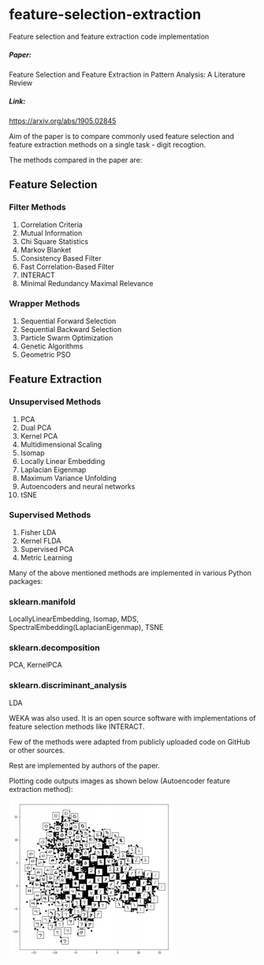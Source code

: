 # feature-selection-extraction
Feature selection and feature extraction code implementation
##### Paper: 
Feature Selection and Feature Extraction in Pattern Analysis: A Literature Review 
##### Link: 
https://arxiv.org/abs/1905.02845

Aim of the paper is to compare commonly used feature selection and feature extraction methods on a single task - digit recogtion.

The methods compared in the paper are:

## Feature Selection
### Filter Methods
  1. Correlation Criteria
  2. Mutual Information
  3. Chi Square Statistics
  4. Markov Blanket
  5. Consistency Based Filter
  6. Fast Correlation-Based Filter
  7. INTERACT
  8. Minimal Redundancy Maximal Relevance
  
### Wrapper Methods
  1. Sequential Forward Selection 
  2. Sequential Backward Selection
  3. Particle Swarm Optimization
  4. Genetic Algorithms
  5. Geometric PSO
  
## Feature Extraction
### Unsupervised Methods
  1. PCA
  2. Dual PCA
  3. Kernel PCA
  4. Multidimensional Scaling
  5. Isomap
  6. Locally Linear Embedding
  7. Laplacian Eigenmap
  8. Maximum Variance Unfolding
  9. Autoencoders and neural networks
  10. tSNE
  
### Supervised Methods
  1. Fisher LDA
  2. Kernel FLDA
  3. Supervised PCA
  4. Metric Learning



Many of the above mentioned methods are implemented in various Python packages:
### sklearn.manifold
LocallyLinearEmbedding, Isomap, MDS,  SpectralEmbedding(LaplacianEigenmap), TSNE
### sklearn.decomposition 
PCA, KernelPCA
### sklearn.discriminant_analysis
LDA


WEKA was also used. It is an open source software with implementations of feature selection methods like INTERACT.

Few of the methods were adapted from publicly uploaded code on GitHub or other sources.

Rest are implemented by authors of the paper.

Plotting code outputs images as shown below (Autoencoder feature extraction method):

![Embedded Space Plot](/AE_plot.png)
